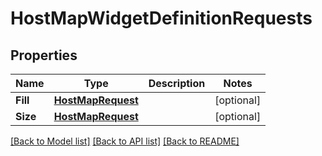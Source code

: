 # HostMapWidgetDefinitionRequests

## Properties

Name | Type | Description | Notes
------------ | ------------- | ------------- | -------------
**Fill** | [**HostMapRequest**](HostMapRequest.md) |  | [optional] 
**Size** | [**HostMapRequest**](HostMapRequest.md) |  | [optional] 

[[Back to Model list]](../README.md#documentation-for-models) [[Back to API list]](../README.md#documentation-for-api-endpoints) [[Back to README]](../README.md)


